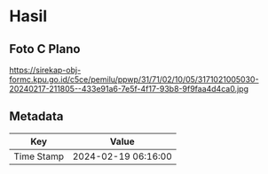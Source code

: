 # Hasil

## Foto C Plano

https://sirekap-obj-formc.kpu.go.id/c5ce/pemilu/ppwp/31/71/02/10/05/3171021005030-20240217-211805--433e91a6-7e5f-4f17-93b8-9f9faa4d4ca0.jpg


## Metadata

| Key        | Value               |
| ---------- | ------------------- |
| Time Stamp | 2024-02-19 06:16:00 |




